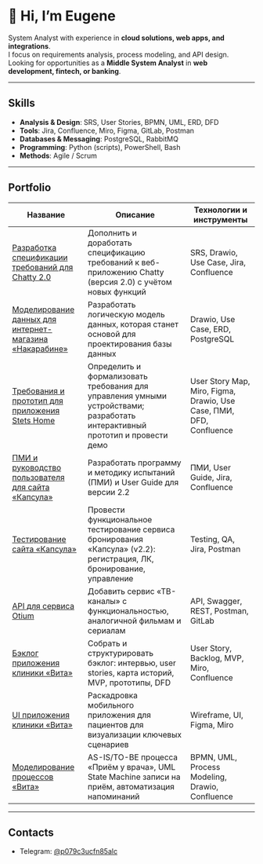# 👋 Hi, I’m Eugene

System Analyst with experience in **cloud solutions, web apps, and integrations**.  
I focus on requirements analysis, process modeling, and API design.  
Looking for opportunities as a **Middle System Analyst** in **web development, fintech, or banking**.

---

## Skills

- **Analysis & Design**: SRS, User Stories, BPMN, UML, ERD, DFD  
- **Tools**: Jira, Confluence, Miro, Figma, GitLab, Postman  
- **Databases & Messaging**: PostgreSQL, RabbitMQ  
- **Programming**: Python (scripts), PowerShell, Bash  
- **Methods**: Agile / Scrum  

---

## Portfolio

| Название | Описание | Технологии и инструменты |
|---|---|---|
| [Разработка спецификации требований для Chatty 2.0](https://github.com/boxkzn/portfolio_akimov_e/tree/1ef3af05c07011c3e312a29902dbf8b88e18d1ab/chatty) | Дополнить и доработать спецификацию требований к веб-приложению Chatty (версия 2.0) с учётом новых функций | SRS, Drawio, Use Case, Jira, Confluence |
| [Моделирование данных для интернет-магазина «Накарабине»](https://github.com/boxkzn/portfolio_akimov_e/tree/1ef3af05c07011c3e312a29902dbf8b88e18d1ab/nakarabine) | Разработать логическую модель данных, которая станет основой для проектирования базы данных | Drawio, Use Case, ERD, PostgreSQL |
| [Требования и прототип для приложения Stets Home](https://github.com/boxkzn/portfolio_akimov_e/tree/1ef3af05c07011c3e312a29902dbf8b88e18d1ab/stats-home) | Определить и формализовать требования для управления умными устройствами; разработать интерактивный прототип и провести демо | User Story Map, Miro, Figma, Drawio, Use Case, ПМИ, DFD, Confluence |
| [ПМИ и руководство пользователя для сайта «Капсула»](https://github.com/boxkzn/portfolio_akimov_e/tree/628e62de7bba8da92677c6421f9a61b66c3da6e6/capsula) | Разработать программу и методику испытаний (ПМИ) и User Guide для версии 2.2 | ПМИ, User Guide, Jira, Confluence |
| [Тестирование сайта «Капсула»](https://github.com/boxkzn/portfolio_akimov_e/tree/628e62de7bba8da92677c6421f9a61b66c3da6e6/capsula#%D0%BF%D1%80%D0%BE%D0%B5%D0%BA%D1%82-%D1%82%D0%B5%D1%81%D1%82%D0%B8%D1%80%D0%BE%D0%B2%D0%B0%D0%BD%D0%B8%D0%B5-%D1%81%D0%B0%D0%B9%D1%82%D0%B0-%D0%BA%D0%B0%D0%BF%D1%81%D1%83%D0%BB%D0%B0) | Провести функциональное тестирование сервиса бронирования «Капсула» (v2.2): регистрация, ЛК, бронирование, управление | Testing, QA, Jira, Postman |
| [API для сервиса Otium](https://github.com/boxkzn/portfolio_akimov_e/tree/97b74fc2265090710a06085ceeaa76cdc94b166f/otium) | Добавить сервис «ТВ-каналы» с функциональностью, аналогичной фильмам и сериалам | API, Swagger, REST, Postman, GitLab |
| [Бэклог приложения клиники «Вита»](https://github.com/boxkzn/portfolio_akimov_e/blob/97b74fc2265090710a06085ceeaa76cdc94b166f/vita/README.md#бэклог-приложения) | Собрать и структурировать бэклог: интервью, user stories, карта историй, MVP, прототипы, DFD | User Story, Backlog, MVP, Miro, Confluence |
| [UI приложения клиники «Вита»](https://github.com/boxkzn/portfolio_akimov_e/blob/97b74fc2265090710a06085ceeaa76cdc94b166f/vita/README.md#пользовательский-интерфейс) | Раскадровка мобильного приложения для пациентов для визуализации ключевых сценариев | Wireframe, UI, Figma, Miro |
| [Моделирование процессов «Вита»](https://github.com/boxkzn/portfolio_akimov_e/blob/97b74fc2265090710a06085ceeaa76cdc94b166f/vita/README.md#моделирование-процессов) | AS-IS/TO-BE процесса «Приём у врача», UML State Machine записи на приём, автоматизация напоминаний | BPMN, UML, Process Modeling, Drawio, Confluence |

---

## Contacts

- Telegram: [@p079c3ucfn85alc](https://t.me/p079c3ucfn85alc)
